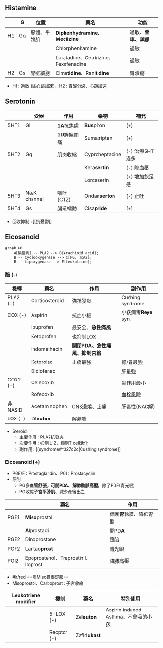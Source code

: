 ## Histamine
|    | G  | 位置         | 藥名                                  | 功能             |
|----|----|--------------|---------------------------------------|------------------|
| H1 | Gq | 腺體、平滑肌 | **Diphenhydramine、Meclizine**            | 過敏、**暈車、鎮靜** |
|    |    |              | Chlorpheniramine                      | 過敏             |
|    |    |              | Loratadine、Cetririzine、Fexofenadine | 過敏             |
| H2 | Gs | 胃壁細胞     | Cime**tidine**、Rani**tidine**                | 胃潰瘍           |
- H1 : 過敏 (除心跳加速)，H2 : 胃酸分泌、心跳加速
## Serotonin
|      | 受器         | 作用       | 藥物           | 補充            |
|------|--------------|------------|----------------|-----------------|
| 5HT1 | Gi           | **1A**抗焦慮   | **Bus**piron       | (+)             |
|      |              | **1D**解偏頭痛 | Sumatriptan    | (+)             |
| 5HT2 | Gq           | 肌肉收縮   | Cyproheptadine | (-) 治療5HT過多 |
|      |              |           | Kera**sertin**      | (-) 降血壓      |
|      |              |           | Lorcaserin      | (+) 增加飽足感  |
| 5HT3 | Na/K channel | 嘔吐(CTZ)  | Ondan**serton**    | (-) 止吐        |
| 5HT4 | Gs           | 腸道蠕動   | Cisa**pride**      | (+)             |
- 回收抑制 : [[抗憂鬱]]
## Eicosanoid
```mermaid
graph LR
    A[磷脂質] -- PLA2 --> B{Arachioid acid};
    B -- Cyclooxygenase --> C[PG, TxA2];
    B -- Lipoxygenase --> E[Leukotrine];
```
### 酶 (-)
| 機轉     | 藥名           | 作用                        | 副作用            |
|----------|----------------|-----------------------------|-------------------|
| PLA2 (-) | Corticosteroid | 強抗發炎                    |  Cushing syndrome |
| COX (-)  | Aspirin        | 抗血小板                    | 小孩病毒**Reye** syn. |
|          | Ibuprofen      | 最安全、**急性痛風**            |                   |
|          | Ketoprofen     | 也抑制LOX                   |                   |
|          | Indomethacin   | **關閉PDA、急性痛風、抑制宮縮** |                   |
|          | Ketorolac      | 止痛最強                    | 腎/胃最強         |
|          | Diclofenac     |                             | 肝最強            |
| COX2 (-) | Celecoxib      |                             | 副作用最小        |
|          | Rofecoxib      |                             | 血栓風險          |
| 非NASID  | Acetaminophen  | CNS退燒、止痛               | 肝毒性(NAC解)     |
| LOX (-)  | Zi**leuton**       | 解氣喘                      |                   |
- Steroid
	- 主要作用 : PLA2抗發炎
	- 次要作用 : 抑制IL-2，抑制T cell活化
	- 副作用 : [[syndrome#^327c2c|Cushing syndrome]]
### Eicosanoid (+)
- PGE/F : Prostaglandin、PGI : Prostacyclin
- 原則
	- PG多**血管舒張，可開PDA、解肺動脈高壓**，除了PGF(青光眼)
	- PG收縮**子宮平滑肌**、減少產後出血

|      | 藥名                                 | 作用                 |
|------|--------------------------------------|----------------------|
| PGE1 | **Miso**prostol                          | 保護**胃**黏膜、降低胃酸 |
|      | **A**lprostadil                          | 開PD**A**                |
| PGE2 | Dinoprostone                         | 墮胎                 |
| PGF2 | Lantao**prost**                          | 青光眼               |
| PGI2 | Epoprostenol、Treprostinil、Iloprost | 降肺高壓             |
- #h/red  ==喝Miso胃很舒服==
- Misoprostol、Carboprost : 子宮收縮

| Leukotriene modifier | 機制        | 藥名        | 特別使用                             |
|----------------------|-------------|-------------|--------------------------------------|
|                      | 5-LOX (-)   | Ze**leuton**    | Aspirin induced Asthma、不會吸的小孩 |
|                      | Recptor (-) | Zafir**lukast** |                                      |

